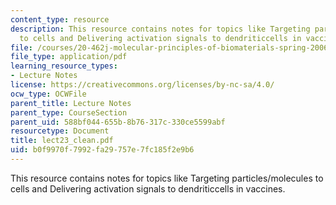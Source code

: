 ```yaml
---
content_type: resource
description: This resource contains notes for topics like Targeting particles/molecules
  to cells and Delivering activation signals to dendriticcells in vaccines.
file: /courses/20-462j-molecular-principles-of-biomaterials-spring-2006/b0f9970f7992fa29757e7fc185f2e9b6_lect23_clean.pdf
file_type: application/pdf
learning_resource_types:
- Lecture Notes
license: https://creativecommons.org/licenses/by-nc-sa/4.0/
ocw_type: OCWFile
parent_title: Lecture Notes
parent_type: CourseSection
parent_uid: 588bf044-655b-8b76-317c-330ce5599abf
resourcetype: Document
title: lect23_clean.pdf
uid: b0f9970f-7992-fa29-757e-7fc185f2e9b6
---
```

This resource contains notes for topics like Targeting particles/molecules to cells and Delivering activation signals to dendriticcells in vaccines.